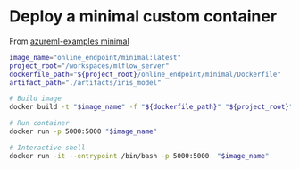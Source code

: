 # Deploy a minimal custom container

From [azureml-examples minimal](https://github.com/Azure/azureml-examples/blob/main/cli/endpoints/online/custom-container/minimal/single-model/pip-in-dockerfile/minimal-single-model-pip-in-dockerfile-deployment.yml)

```bash
image_name="online_endpoint/minimal:latest"
project_root="/workspaces/mlflow_server"
dockerfile_path="${project_root}/online_endpoint/minimal/Dockerfile"
artifact_path="./artifacts/iris_model"

# Build image
docker build -t "$image_name" -f "${dockerfile_path}" "${project_root}"

# Run container
docker run -p 5000:5000 "$image_name"

# Interactive shell
docker run -it --entrypoint /bin/bash -p 5000:5000  "$image_name"
```
